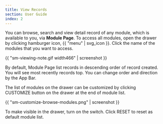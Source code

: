 ```yaml
---
title: View Records
section: User Guide
index: 2
---
```


You can browse, search and view detail record of any module, which is available to you, via **Module Page**. To access all modules, open the drawer by clicking hamburger icon, {{ "menu" | svg_icon }}. Click the name of the modules that you want to access.

{{ "sm-viewing-note.gif width466" | screenshot }}

By default, Module Page list records in descending order of record created. You will see most recently records top. You can change order and direction by the App Bar.



The list of modules on the drawer can be customized by clicking CUSTOMIZE button on the drawer at the end of module list.

{{ "sm-customize-browse-modules.png" | screenshot }}

To make visible in the drawer, turn on the switch. Click RESET to reset as default module list.